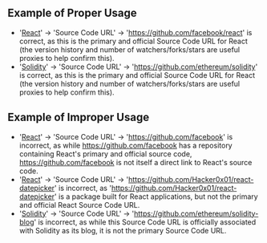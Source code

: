 ## Example of Proper Usage
* '[React](https://golden.com/wiki/React-DYD3ZA)' → 'Source Code URL' → 'https://github.com/facebook/react' is correct, as this is the primary and official Source Code URL for React (the version history and number of watchers/forks/stars are useful proxies to help confirm this).
* '[Solidity](https://golden.com/wiki/Solidity-DWBADB)' → 'Source Code URL' → 'https://github.com/ethereum/solidity' is correct, as this is the primary and official Source Code URL for React (the version history and number of watchers/forks/stars are useful proxies to help confirm this).

## Example of Improper Usage
* '[React](https://golden.com/wiki/React-DYD3ZA)' → 'Source Code URL' → 'https://github.com/facebook' is incorrect, as while https://github.com/facebook has a repository containing React's primary and official source code, https://github.com/facebook is not itself a direct link to React's source code.
* '[React](https://golden.com/wiki/React-DYD3ZA)' → 'Source Code URL' → 'https://github.com/Hacker0x01/react-datepicker' is incorrect, as 'https://github.com/Hacker0x01/react-datepicker' is a package built for React applications, but not the primary and official React Source Code URL.
* '[Solidity](https://golden.com/wiki/Solidity-DWBADB)' → 'Source Code URL' → 'https://github.com/ethereum/solidity-blog' is incorrect, as while this Source Code URL is officially associated with Solidity as its blog, it is not the primary Source Code URL.
